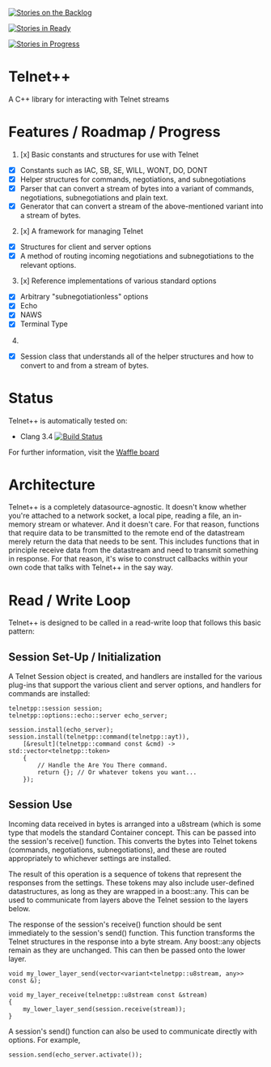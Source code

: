 [![Stories on the Backlog](https://badge.waffle.io/KazDragon/telnetpp.png?label=backlog&title=Stories%20On%20The%20Backlog)](https://waffle.io/KazDragon/telnetpp)

[![Stories in Ready](https://badge.waffle.io/KazDragon/telnetpp.png?label=ready&title=Stories%20In%20Ready)](https://waffle.io/KazDragon/telnetpp)

[![Stories in Progress](https://badge.waffle.io/KazDragon/telnetpp.png?label=in%20progress&title=Stories%20In%20Progress)](https://waffle.io/KazDragon/telnetpp)


# Telnet++
A C++ library for interacting with Telnet streams

# Features / Roadmap / Progress

1. [x] Basic constants and structures for use with Telnet
  * [x] Constants such as IAC, SB, SE, WILL, WONT, DO, DONT
  * [x] Helper structures for commands, negotiations, and subnegotiations
  * [x] Parser that can convert a stream of bytes into a variant of commands, negotiations, subnegotiations and plain text.
  * [x] Generator that can convert a stream of the above-mentioned variant into a stream of bytes.
2. [x] A framework for managing Telnet
  * [x] Structures for client and server options
  * [x] A method of routing incoming negotiations and subnegotiations to the relevant options.
3. [x] Reference implementations of various standard options
  * [x] Arbitrary "subnegotiationless" options
  * [x] Echo
  * [x] NAWS
  * [x] Terminal Type
4.
  * [x] Session class that understands all of the helper structures and how to convert to and from a stream of bytes.

# Status
Telnet++ is automatically tested on:
* Clang 3.4 [![Build Status](https://travis-ci.org/KazDragon/telnetpp.svg?branch=master)](https://travis-ci.org/KazDragon/telnetpp)

For further information, visit the [Waffle board](https://waffle.io/KazDragon/telnetpp)

# Architecture

Telnet++ is a completely datasource-agnostic.  It doesn't know whether you're attached to a network socket, a local pipe, reading a file, an in-memory stream or whatever.  And it doesn't care.  For that reason, functions that require data to be transmitted to the remote end of the datastream merely return the data that needs to be sent.  This includes functions that in principle receive data from the datastream and need to transmit something in response.  For that reason, it's wise to construct callbacks within your own code that talks with Telnet++ in the say way.

# Read / Write Loop

Telnet++ is designed to be called in a read-write loop that follows this basic pattern:

## Session Set-Up / Initialization

A Telnet Session object is created, and handlers are installed for the various plug-ins that support the various client and server options, and handlers for commands are installed:

```
telnetpp::session session;
telnetpp::options::echo::server echo_server;

session.install(echo_server);
session.install(telnetpp::command(telnetpp::ayt)),
    [&result](telnetpp::command const &cmd) -> std::vector<telnetpp::token>
    {
        // Handle the Are You There command.
        return {}; // Or whatever tokens you want...
    });
```

## Session Use

Incoming data received in bytes is arranged into a u8stream (which is some type that models the standard Container concept.  This can be passed into the session's receive() function.  This converts the bytes into Telnet tokens (commands, negotiations, subnegotiations), and these are routed appropriately to whichever settings are installed.

The result of this operation is a sequence of tokens that represent the responses from the settings.  These tokens may also include user-defined datastructures, as long as they are wrapped in a boost::any.  This can be used to communicate from layers above the Telnet session to the layers below.

The response of the session's receive() function should be sent immediately to the session's send() function.  This function transforms the Telnet structures in the response into a byte stream.  Any boost::any objects remain as they are unchanged.  This can then be passed onto the lower layer.

```
void my_lower_layer_send(vector<variant<telnetpp::u8stream, any>> const &);

void my_layer_receive(telnetpp::u8stream const &stream)
{
    my_lower_layer_send(session.receive(stream));
}

```

A session's send() function can also be used to communicate directly with options.  For example,

```
session.send(echo_server.activate());
```

